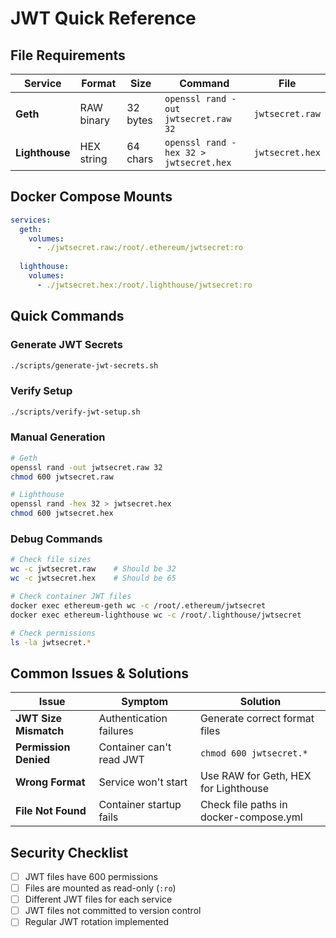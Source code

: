 # JWT Quick Reference

## File Requirements

| Service | Format | Size | Command | File |
|---------|--------|------|---------|------|
| **Geth** | RAW binary | 32 bytes | `openssl rand -out jwtsecret.raw 32` | `jwtsecret.raw` |
| **Lighthouse** | HEX string | 64 chars | `openssl rand -hex 32 > jwtsecret.hex` | `jwtsecret.hex` |

## Docker Compose Mounts

```yaml
services:
  geth:
    volumes:
      - ./jwtsecret.raw:/root/.ethereum/jwtsecret:ro
      
  lighthouse:
    volumes:
      - ./jwtsecret.hex:/root/.lighthouse/jwtsecret:ro
```

## Quick Commands

### Generate JWT Secrets
```bash
./scripts/generate-jwt-secrets.sh
```

### Verify Setup
```bash
./scripts/verify-jwt-setup.sh
```

### Manual Generation
```bash
# Geth
openssl rand -out jwtsecret.raw 32
chmod 600 jwtsecret.raw

# Lighthouse  
openssl rand -hex 32 > jwtsecret.hex
chmod 600 jwtsecret.hex
```

### Debug Commands
```bash
# Check file sizes
wc -c jwtsecret.raw    # Should be 32
wc -c jwtsecret.hex    # Should be 65

# Check container JWT files
docker exec ethereum-geth wc -c /root/.ethereum/jwtsecret
docker exec ethereum-lighthouse wc -c /root/.lighthouse/jwtsecret

# Check permissions
ls -la jwtsecret.*
```

## Common Issues & Solutions

| Issue | Symptom | Solution |
|-------|---------|----------|
| **JWT Size Mismatch** | Authentication failures | Generate correct format files |
| **Permission Denied** | Container can't read JWT | `chmod 600 jwtsecret.*` |
| **Wrong Format** | Service won't start | Use RAW for Geth, HEX for Lighthouse |
| **File Not Found** | Container startup fails | Check file paths in docker-compose.yml |

## Security Checklist

- [ ] JWT files have 600 permissions
- [ ] Files are mounted as read-only (`:ro`)
- [ ] Different JWT files for each service
- [ ] JWT files not committed to version control
- [ ] Regular JWT rotation implemented
